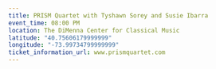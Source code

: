```yaml
---
title: PRISM Quartet with Tyshawn Sorey and Susie Ibarra
event_time: 08:00 PM
location: The DiMenna Center for Classical Music
latitude: "40.75606179999999"
longitude: "-73.99734799999999"
ticket_information_url: www.prismquartet.com
---
```

